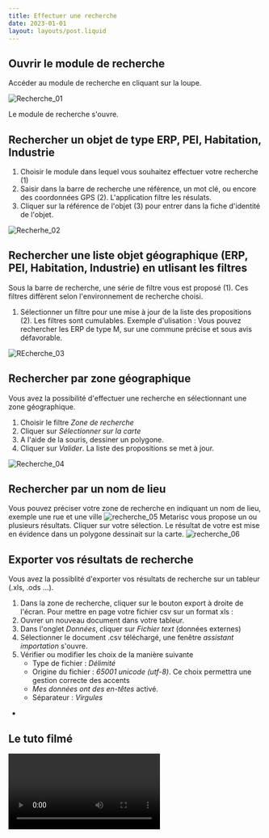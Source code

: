 ```yaml
---
title: Effectuer une recherche
date: 2023-01-01
layout: layouts/post.liquid
---
```


##  Ouvrir le module de recherche

   Accéder au module de recherche en cliquant sur la loupe. 


 ![Recherche_01](https://metarisc-docs.s3.fr-par.scw.cloud/images/Recherche/recherche_01%201024.png)

Le module de recherche s'ouvre. 

## Rechercher un objet de type ERP, PEI, Habitation, Industrie


1. Choisir le module dans lequel vous souhaitez effectuer votre recherche (1) 
2. Saisir dans la barre de recherche une référence, un mot clé, ou encore des coordonnées GPS (2). L'application filtre les résulats.
3. Cliquer sur la référence de l'objet (3) pour entrer dans la fiche d'identité de l'objet.

![Recherhe_02](https://metarisc-docs.s3.fr-par.scw.cloud/images/Recherche/recherche_02.jpg)

## Rechercher une liste objet géographique (ERP, PEI, Habitation, Industrie) en utlisant les filtres
Sous la barre de recherche, une série de filtre vous est proposé (1). Ces filtres diffèrent selon l'environnement de recherche choisi.
1. Sélectionner un filtre pour une mise à jour de la liste des propositions (2). 
   Les filtres sont cumulables. 
   Exemple d'ulisation : Vous pouvez rechercher les ERP de type M, sur une commune précise et sous avis défavorable.
   
![REcherche_03](https://metarisc-docs.s3.fr-par.scw.cloud/images/Recherche/recherche_03.jpg) 

## Rechercher par zone géographique
Vous avez la possibilité d'effectuer une recherche en sélectionnant une zone géographique.
1. Choisir le filtre *Zone de recherche*
2. Cliquer sur *Sélectionner sur la carte*
3. A l'aide de la souris, dessiner un polygone.
4. Cliquer sur *Valider*. 
La liste des propositions se met à jour. 

![Recherche_04](https://metarisc-docs.s3.fr-par.scw.cloud/images/Recherche/recherche_04.jpg)

## Rechercher par un nom de lieu
Vous pouvez préciser votre zone de recherche en indiquant un nom de lieu, exemple une rue et une ville 
![recherche_05](https://metarisc-docs.s3.fr-par.scw.cloud/images/Recherche/recherche_05_1024.jpg)
Metarisc vous propose un ou plusieurs résultats.
Cliquer sur votre sélection. 
Le résultat de votre est mise en évidence dans un polygone dessinait sur la carte. 
![recherche_06](https://metarisc-docs.s3.fr-par.scw.cloud/images/Recherche/recherche_06_1024.jpg)

## Exporter vos résultats de recherche
Vous avez la possiblité d'exporter vos résultats de recherche sur un tableur (.xls, .ods ...).
1. Dans la zone de recherche, cliquer sur le bouton export à droite de l'écran. 
Pour mettre en page votre fichier csv sur un format xls :
2. Ouvrer un nouveau document dans votre tableur.
3. Dans l'onglet *Données*, cliquer sur *Fichier text* (données externes)
4. Sélectionner le document .csv téléchargé, une fenêtre *assistant importation* s'ouvre.
5. Vérifier ou modifier les choix de la manière suivante
   -  Type de fichier : *Délimité*
   -  Origine du fichier : *65001 unicode (utf-8)*. Ce choix permettra une gestion correcte des accents
   -  *Mes données ont des en-têtes* activé.
   -  Séparateur : *Virgules*
-  
## Le tuto filmé
<video controls src="https://metarisc-docs.s3.fr-par.scw.cloud/Tutos/Recherche.mp4">Vidéo de présentation sur la recherche</video>